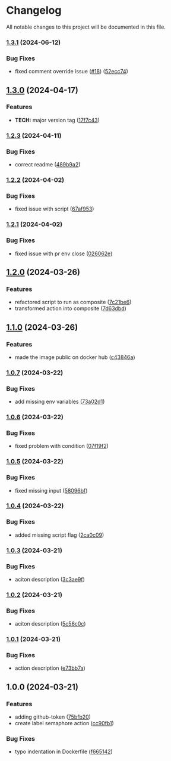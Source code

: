# Changelog

All notable changes to this project will be documented in this file.

### [1.3.1](https://github.com/hey-car/action-label-semaphore/compare/v1.3.0...v1.3.1) (2024-06-12)


### Bug Fixes

* fixed comment override issue ([#18](https://github.com/hey-car/action-label-semaphore/issues/18)) ([52ecc74](https://github.com/hey-car/action-label-semaphore/commit/52ecc74c5b28c7bc298b2f545f009427a423c468))

## [1.3.0](https://github.com/hey-car/action-label-semaphore/compare/v1.2.3...v1.3.0) (2024-04-17)


### Features

* **TECH:** major version tag ([17f7c43](https://github.com/hey-car/action-label-semaphore/commit/17f7c4362bf87938d55bb749c91be3537fb81328))

### [1.2.3](https://github.com/hey-car/action-label-semaphore/compare/v1.2.2...v1.2.3) (2024-04-11)


### Bug Fixes

* correct readme ([489b9a2](https://github.com/hey-car/action-label-semaphore/commit/489b9a2c6bd785761552e67007e6d823069eddbb))

### [1.2.2](https://github.com/hey-car/action-label-semaphore/compare/v1.2.1...v1.2.2) (2024-04-02)


### Bug Fixes

* fixed issue with script ([67af953](https://github.com/hey-car/action-label-semaphore/commit/67af95300a3c8d77f5b478df655343f2460b5fc8))

### [1.2.1](https://github.com/hey-car/action-label-semaphore/compare/v1.2.0...v1.2.1) (2024-04-02)


### Bug Fixes

* fixed issue with pr env close ([026062e](https://github.com/hey-car/action-label-semaphore/commit/026062e3dd92d7bf3b4eab1e9f957be7c7f433a6))

## [1.2.0](https://github.com/hey-car/action-label-semaphore/compare/v1.1.0...v1.2.0) (2024-03-26)


### Features

* refactored script to run as composite ([7c21be6](https://github.com/hey-car/action-label-semaphore/commit/7c21be6382421aeca7d9845c4810848fbb00d3e8))
* transformed action into composite ([7d63dbd](https://github.com/hey-car/action-label-semaphore/commit/7d63dbde63867d8f846031882a95a348b79ac147))

## [1.1.0](https://github.com/hey-car/action-label-semaphore/compare/v1.0.7...v1.1.0) (2024-03-26)


### Features

* made the image public on docker hub ([c43846a](https://github.com/hey-car/action-label-semaphore/commit/c43846a51e36e8afa32c97028eca3b9f152eaad4))

### [1.0.7](https://github.com/hey-car/action-label-semaphore/compare/v1.0.6...v1.0.7) (2024-03-22)


### Bug Fixes

* add missing env variables ([73a02d1](https://github.com/hey-car/action-label-semaphore/commit/73a02d1999836d6e4294b4a77cb6d4d2439fccd3))

### [1.0.6](https://github.com/hey-car/action-label-semaphore/compare/v1.0.5...v1.0.6) (2024-03-22)


### Bug Fixes

* fixed problem with condition ([07f19f2](https://github.com/hey-car/action-label-semaphore/commit/07f19f23cdf74cf149f29522a0cd94819071dce9))

### [1.0.5](https://github.com/hey-car/action-label-semaphore/compare/v1.0.4...v1.0.5) (2024-03-22)


### Bug Fixes

* fixed missing input ([58096bf](https://github.com/hey-car/action-label-semaphore/commit/58096bf531e768ccc63f95a3d2dfd49a88b36305))

### [1.0.4](https://github.com/hey-car/action-label-semaphore/compare/v1.0.3...v1.0.4) (2024-03-22)


### Bug Fixes

* added missing script flag ([2ca0c09](https://github.com/hey-car/action-label-semaphore/commit/2ca0c092853654932224e91fc2e70b6c7b5cb45e))

### [1.0.3](https://github.com/hey-car/action-label-semaphore/compare/v1.0.2...v1.0.3) (2024-03-21)


### Bug Fixes

* aciton description ([3c3ae9f](https://github.com/hey-car/action-label-semaphore/commit/3c3ae9f84c4eeb7f89b47ccaebe810e2bdc3697c))

### [1.0.2](https://github.com/hey-car/action-label-semaphore/compare/v1.0.1...v1.0.2) (2024-03-21)


### Bug Fixes

* aciton description ([5c56c0c](https://github.com/hey-car/action-label-semaphore/commit/5c56c0c82596e032b918e9b072dc35fcdc99cf8b))

### [1.0.1](https://github.com/hey-car/action-label-semaphore/compare/v1.0.0...v1.0.1) (2024-03-21)


### Bug Fixes

* action description ([e73bb7a](https://github.com/hey-car/action-label-semaphore/commit/e73bb7a8c079d14d8db49ce283e13e54f49a754a))

## 1.0.0 (2024-03-21)


### Features

* adding github-token ([75bfb20](https://github.com/hey-car/action-label-semaphore/commit/75bfb208cbecbfa0fb40bb16e8038bfc39612859))
* create label semaphore action ([cc90fb1](https://github.com/hey-car/action-label-semaphore/commit/cc90fb1aaa25fd003cd945fb845ecd22cd212503))


### Bug Fixes

* typo indentation  in Dockerfile ([f665142](https://github.com/hey-car/action-label-semaphore/commit/f6651426f0645a87b7e9ed9d98454d3a11cd4283))
